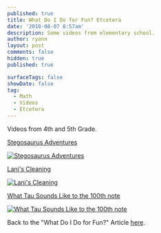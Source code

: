 ```yaml
---
published: true
title: What Do I Do for Fun? Etcetera
date: '2018-08-07 8:57am'
description: Some videos from elementary school.
author: ryann
layout: post
comments: false
hidden: true
published: true

surfaceTags: false
showDate: false
tag:
  - Math
  - Videos
  - Etcetera
---
```


Videos from 4th and 5th Grade.

[Stegosaurus Adventures](https://www.youtube.com/watch?v=rZDhgFljk7E)

[![Stegosaurus Adventures](https://img.youtube.com/vi/rZDhgFljk7E/0.jpg)](https://www.youtube.com/watch?v=rZDhgFljk7E "Stegosaurus Adventures")


[Lani's Cleaning](https://www.youtube.com/watch?v=QEPa_cwlrqg)

[![Lani's Cleaning](https://img.youtube.com/vi/QEPa_cwlrqg/0.jpg)](https://www.youtube.com/watch?v=QEPa_cwlrqg "Lani's Cleaning")


[What Tau Sounds Like to the 100th note](https://www.youtube.com/watch?v=ne8hEfVqK0o)

[![What Tau Sounds Like to the 100th note](https://img.youtube.com/vi/ne8hEfVqK0o/0.jpg)](https://www.youtube.com/watch?v=ne8hEfVqK0o "What Tau Sounds Like to the 100th note")


Back to the "What Do I Do for Fun?" Article [here](https://x-ry.github.io/FunTime).